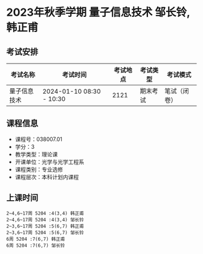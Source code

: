 # 2023年秋季学期 量子信息技术 邹长铃, 韩正甫




## 考试安排

| 考试名称 | 考试时间 | 考试地点 | 考试类型 | 考试模式 |
| -------- | -------- | -------- | -------- | -------- |
| 量子信息技术 | 2024-01-10 08:30 - 10:30 | 2121 | 期末考试 | 笔试（闭卷） |





## 课程信息

- 课程号：038007.01
- 学分：3
- 教学类型：理论课
- 开课单位：光学与光学工程系
- 课程类别：专业选修
- 课程层次：本科计划内课程

## 上课时间

```
2~4,6~17周 5204 :4(3,4) 韩正甫
2~4,6~17周 5204 :4(3,4) 邹长铃
2~3,6~17周 5204 :5(6,7) 韩正甫
2~3,6~17周 5204 :5(6,7) 邹长铃
6周 5204 :7(6,7) 韩正甫
6周 5204 :7(6,7) 邹长铃
```

